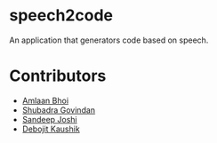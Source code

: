 # speech2code
An application that generators code based on speech.

# Contributors

- [Amlaan Bhoi](https://abhoi.github.io/)
- [Shubadra Govindan](https://www.linkedin.com/in/shubadra-govindan)
- [Sandeep Joshi](https://sandeepjoshi1910.github.io/)
- [Debojit Kaushik](https://dkaushik94.github.io/)
